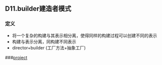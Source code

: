 ## D11.builder建造者模式

### 定义
- 将一个复杂的构建与其表示相分离，使得同样的构建过程可以创建不同的表示
- 构建与表示分离，同构建不同表示
- director+builder (工厂方法+抽象工厂)

###[project](../builder)